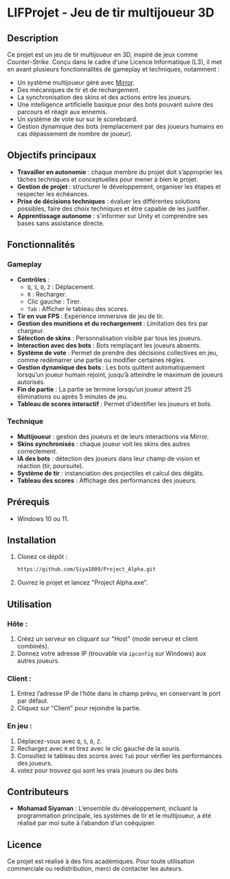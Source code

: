 # LIFProjet - Jeu de tir multijoueur 3D

## Description
Ce projet est un jeu de tir multijoueur en 3D, inspiré de jeux comme *Counter-Strike*. Conçu dans le cadre d'une Licence Informatique (L3), il met en avant plusieurs fonctionnalités de gameplay et techniques, notamment :
- Un système multijoueur géré avec [Mirror](https://mirror-networking.com/).
- Des mécaniques de tir et de rechargement.
- La synchronisation des skins et des actions entre les joueurs.
- Une intelligence artificielle basique pour des bots pouvant suivre des parcours et réagir aux ennemis.
- Un système de vote sur sur le scoreboard.
- Gestion dynamique des bots (remplacement par des joueurs humains en cas dépassement de nombre de joueur).

## Objectifs principaux
- **Travailler en autonomie** : chaque membre du projet doit s’approprier les tâches techniques et conceptuelles pour mener à bien le projet.
- **Gestion de projet** : structurer le développement, organiser les étapes et respecter les échéances.
- **Prise de décisions techniques** : évaluer les différentes solutions possibles, faire des choix techniques et être capable de les justifier.
- **Apprentissage autonome** : s'informer sur Unity et comprendre ses bases sans assistance directe.

## Fonctionnalités
### Gameplay
- **Contrôles** :
  - `Q`, `S`, `D`, `Z` : Déplacement.
  - `R` : Recharger.
  - Clic gauche : Tirer.
  - `Tab` : Afficher le tableau des scores.
- **Tir en vue FPS** : Expérience immersive de jeu de tir.
- **Gestion des munitions et du rechargement** : Limitation des tirs par chargeur.
- **Sélection de skins** : Personnalisation visible par tous les joueurs.
- **Interaction avec des bots** : Bots remplaçant les joueurs absents.
- **Système de vote** : Permet de prendre des décisions collectives en jeu, comme redémarrer une partie ou modifier certaines règles.
- **Gestion dynamique des bots** : Les bots quittent automatiquement lorsqu’un joueur humain rejoint, jusqu’à atteindre le maximum de joueurs autorisés.
- **Fin de partie** : La partie se termine lorsqu’un joueur atteint 25 éliminations ou après 5 minutes de jeu.
- **Tableau de scores interactif** : Permet d’identifier les joueurs et bots.

### Technique
- **Multijoueur** : gestion des joueurs et de leurs interactions via Mirror.
- **Skins synchronisés** : chaque joueur voit les skins des autres correctement.
- **IA des bots** : détection des joueurs dans leur champ de vision et réaction (tir, poursuite).
- **Système de tir** : instanciation des projectiles et calcul des dégâts.
- **Tableau des scores** : Affichage des performances des joueurs.

## Prérequis
- Windows 10 ou 11.

## Installation
1. Clonez ce dépôt :
   ```bash
   https://github.com/Siya1809/Project_Alpha.git
   ```
2. Ouvrez le projet et lancez "Project Alpha.exe".

## Utilisation
### Hôte :
1. Créez un serveur en cliquant sur "Host" (mode serveur et client combinés).
2. Donnez votre adresse IP (trouvable via `ipconfig` sur Windows) aux autres joueurs.

### Client :
1. Entrez l’adresse IP de l’hôte dans le champ prévu, en conservant le port par défaut.
2. Cliquez sur "Client" pour rejoindre la partie.

### En jeu :
1. Déplacez-vous avec `Q`, `S`, `D`, `Z`.
2. Rechargez avec `R` et tirez avec le clic gauche de la souris.
3. Consultez le tableau des scores avec `Tab` pour vérifier les performances des joueurs.
4. votez pour trouvez qui sont les vrais joueurs ou des bots


## Contributeurs
- **Mohamad Siyaman** : L’ensemble du développement, incluant la programmation principale, les systèmes de tir et le multijoueur, a été réalisé par moi suite à l’abandon d’un coéquipier.

## Licence
Ce projet est réalisé à des fins académiques. Pour toute utilisation commerciale ou redistribution, merci de contacter les auteurs.

